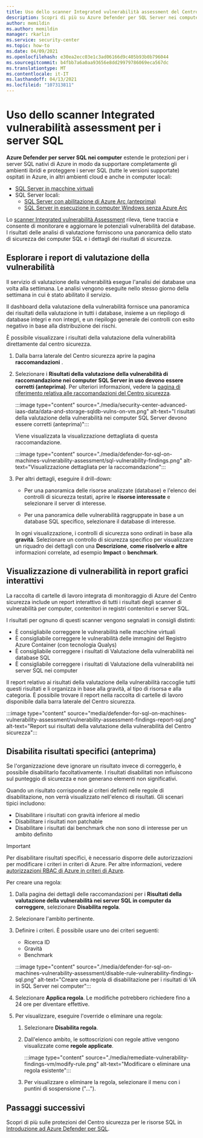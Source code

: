 ```yaml
---
title: Uso dello scanner Integrated vulnerabilità assessment del Centro sicurezza di Azure per SQL Server
description: Scopri di più su Azure Defender per SQL Server nei computer "Integrated vulnerabilità Assessment scanner
author: memildin
ms.author: memildin
manager: rkarlin
ms.service: security-center
ms.topic: how-to
ms.date: 04/09/2021
ms.openlocfilehash: e30ea2ecc03e1c3ad06166d9c405b93b0b796044
ms.sourcegitcommit: b4fbb7a6a0aa93656e8dd29979786069eca567dc
ms.translationtype: MT
ms.contentlocale: it-IT
ms.lasthandoff: 04/13/2021
ms.locfileid: "107313811"
---
```

# <a name="using-the-integrated-vulnerability-assessment-scanner-for-your-sql-servers"></a>Uso dello scanner Integrated vulnerabilità assessment per i server SQL

**Azure Defender per server SQL nei computer** estende le protezioni per i server SQL nativi di Azure in modo da supportare completamente gli ambienti ibridi e proteggere i server SQL (tutte le versioni supportate) ospitati in Azure, in altri ambienti cloud e anche in computer locali:
- [SQL Server in macchine virtuali](https://azure.microsoft.com/services/virtual-machines/sql-server/)
- SQL Server locali:
  - [SQL Server con abilitazione di Azure Arc (anteprima)](/sql/sql-server/azure-arc/overview)
  - [SQL Server in esecuzione in computer Windows senza Azure Arc](../azure-monitor/agents/agent-windows.md)

Lo [scanner Integrated vulnerabilità Assessment](../azure-sql/database/sql-vulnerability-assessment.md) rileva, tiene traccia e consente di monitorare e aggiornare le potenziali vulnerabilità del database. I risultati delle analisi di valutazione forniscono una panoramica dello stato di sicurezza dei computer SQL e i dettagli dei risultati di sicurezza.

## <a name="explore-vulnerability-assessment-reports"></a>Esplorare i report di valutazione della vulnerabilità

Il servizio di valutazione della vulnerabilità esegue l'analisi dei database una volta alla settimana. Le analisi vengono eseguite nello stesso giorno della settimana in cui è stato abilitato il servizio.

Il dashboard della valutazione della vulnerabilità fornisce una panoramica dei risultati della valutazione in tutti i database, insieme a un riepilogo di database integri e non integri, e un riepilogo generale dei controlli con esito negativo in base alla distribuzione dei rischi.

È possibile visualizzare i risultati della valutazione della vulnerabilità direttamente dal centro sicurezza.

1. Dalla barra laterale del Centro sicurezza aprire la pagina **raccomandazioni** .

1. Selezionare i **Risultati della valutazione della vulnerabilità di raccomandazione nei computer SQL Server in uso devono essere corretti (anteprima)**. Per ulteriori informazioni, vedere la [pagina di riferimento relativa alle raccomandazioni del Centro sicurezza](security-center-recommendations.md). 

    :::image type="content" source="./media/security-center-advanced-iaas-data/data-and-storage-sqldb-vulns-on-vm.png" alt-text="I risultati della valutazione della vulnerabilità nei computer SQL Server devono essere corretti (anteprima)":::

    Viene visualizzata la visualizzazione dettagliata di questa raccomandazione.

    :::image type="content" source="./media/defender-for-sql-on-machines-vulnerability-assessment/sql-vulnerability-findings.png" alt-text="Visualizzazione dettagliata per la raccomandazione":::

1. Per altri dettagli, eseguire il drill-down:

    - Per una panoramica delle risorse analizzate (database) e l'elenco dei controlli di sicurezza testati, aprire le **risorse interessate** e selezionare il server di interesse.

    - Per una panoramica delle vulnerabilità raggruppate in base a un database SQL specifico, selezionare il database di interesse.

    In ogni visualizzazione, i controlli di sicurezza sono ordinati in base alla **gravità**. Selezionare un controllo di sicurezza specifico per visualizzare un riquadro dei dettagli con una **Descrizione**, **come risolverlo e altre** informazioni correlate, ad esempio **Impact** o **benchmark**.

## <a name="view-vulnerabilities-in-graphical-interactive-reports"></a>Visualizzazione di vulnerabilità in report grafici interattivi

La raccolta di cartelle di lavoro integrata di monitoraggio di Azure del Centro sicurezza include un report interattivo di tutti i risultati degli scanner di vulnerabilità per computer, contenitori in registri contenitori e server SQL.

I risultati per ognuno di questi scanner vengono segnalati in consigli distinti:

- È consigliabile correggere le vulnerabilità nelle macchine virtuali
- È consigliabile correggere le vulnerabilità delle immagini del Registro Azure Container (con tecnologia Qualys)
- È consigliabile correggere i risultati di Valutazione della vulnerabilità nei database SQL
- È consigliabile correggere i risultati di Valutazione della vulnerabilità nei server SQL nei computer

Il report relativo ai risultati della valutazione della vulnerabilità raccoglie tutti questi risultati e li organizza in base alla gravità, al tipo di risorsa e alla categoria. È possibile trovare il report nella raccolta di cartelle di lavoro disponibile dalla barra laterale del Centro sicurezza.

:::image type="content" source="media/defender-for-sql-on-machines-vulnerability-assessment/vulnerability-assessment-findings-report-sql.png" alt-text="Report sui risultati della valutazione della vulnerabilità del Centro sicurezza":::


## <a name="disable-specific-findings-preview"></a>Disabilita risultati specifici (anteprima)

Se l'organizzazione deve ignorare un risultato invece di correggerlo, è possibile disabilitarlo facoltativamente. I risultati disabilitati non influiscono sul punteggio di sicurezza e non generano elementi non significativi.

Quando un risultato corrisponde ai criteri definiti nelle regole di disabilitazione, non verrà visualizzato nell'elenco di risultati. Gli scenari tipici includono:

- Disabilitare i risultati con gravità inferiore al medio
- Disabilitare i risultati non patchable
- Disabilitare i risultati dai benchmark che non sono di interesse per un ambito definito

> [!IMPORTANT]
> Per disabilitare risultati specifici, è necessario disporre delle autorizzazioni per modificare i criteri in criteri di Azure. Per altre informazioni, vedere [autorizzazioni RBAC di Azure in criteri di Azure](../governance/policy/overview.md#azure-rbac-permissions-in-azure-policy).

Per creare una regola:

1. Dalla pagina dei dettagli delle raccomandazioni per i **Risultati della valutazione della vulnerabilità nei server SQL in computer da correggere**, selezionare **Disabilita regola**.

1. Selezionare l'ambito pertinente.

1. Definire i criteri. È possibile usare uno dei criteri seguenti: 
    - Ricerca ID 
    - Gravità 
    - Benchmark 

    :::image type="content" source="./media/defender-for-sql-on-machines-vulnerability-assessment/disable-rule-vulnerability-findings-sql.png" alt-text="Creare una regola di disabilitazione per i risultati di VA in SQL Server nei computer":::

1. Selezionare **Applica regola**. Le modifiche potrebbero richiedere fino a 24 ore per diventare effettive.

1. Per visualizzare, eseguire l'override o eliminare una regola: 

    1. Selezionare **Disabilita regola**.

    1. Dall'elenco ambito, le sottoscrizioni con regole attive vengono visualizzate come **regole applicate**.

        :::image type="content" source="./media/remediate-vulnerability-findings-vm/modify-rule.png" alt-text="Modificare o eliminare una regola esistente":::

    1. Per visualizzare o eliminare la regola, selezionare il menu con i puntini di sospensione ("...").

## <a name="next-steps"></a>Passaggi successivi

Scopri di più sulle protezioni del Centro sicurezza per le risorse SQL in [Introduzione ad Azure Defender per SQL](defender-for-sql-introduction.md).
